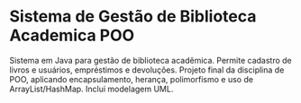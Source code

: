 # Sistema de Gestão de Biblioteca Academica POO
Sistema em Java para gestão de biblioteca acadêmica. Permite cadastro de livros e usuários, empréstimos e devoluções. Projeto final da disciplina de POO, aplicando encapsulamento, herança, polimorfismo e uso de ArrayList/HashMap. Inclui modelagem UML.
